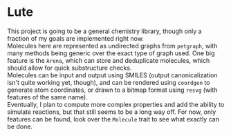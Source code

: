 # Lute
This project is going to be a general chemistry library, though only a fraction of my goals are implemented right now.  
Molecules here are represented as undirected graphs from `petgraph`, with many methods being generic over the exact type of graph used. One big feature is the `Arena`, which can store and deduplicate molecules, which should allow for quick substructure checks.  
Molecules can be input and output using SMILES (output canonicalization isn't quite working yet, though), and can be rendered using `coordgen` to generate atom coordinates, or drawn to a bitmap format using `resvg` (with features of the same name).  
Eventually, I plan to compute more complex properties and add the ability to simulate reactions, but that still seems to be a long way off. For now, only features can be found, look over the `Molecule` trait to see what exactly can be done.